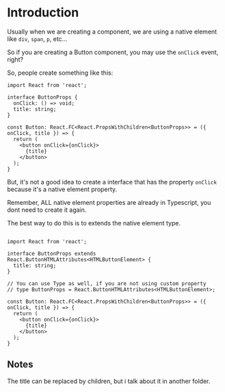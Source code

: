 # Introduction

Usually when we are creating a component, we are using a native element like `div`, `span`, `p`, etc...

So if you are creating a Button component, you may use the `onClick` event, right?

So, people create something like this:

```tsx
import React from 'react';

interface ButtonProps {
  onClick: () => void;
  title: string;
}

const Button: React.FC<React.PropsWithChildren<ButtonProps>> = ({ onClick, title }) => {
  return (
    <button onClick={onClick}>
      {title}
    </button>
  );
}
```

But, it's not a good idea to create a interface that has the property `onClick` because it's a native element property.

Remember, ALL native element properties are already in Typescript, you dont need to create it again.

The best way to do this is to extends the native element type.

```tsx

import React from 'react';

interface ButtonProps extends React.ButtonHTMLAttributes<HTMLButtonElement> {
  title: string;
}

// You can use Type as well, if you are not using custom property
// type ButtonProps = React.ButtonHTMLAttributes<HTMLButtonElement>;

const Button: React.FC<React.PropsWithChildren<ButtonProps>> = ({ onClick, title }) => {
  return (
    <button onClick={onClick}>
      {title}
    </button>
  );
}
```

## Notes

The title can be replaced by children, but i talk about it in another folder.